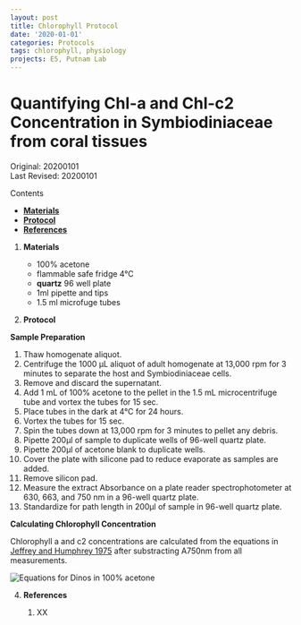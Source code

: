 ```yaml
---
layout: post
title: Chlorophyll Protocol
date: '2020-01-01'
categories: Protocols
tags: chlorophyll, physiology
projects: E5, Putnam Lab
---
```


# Quantifying Chl-a and Chl-c2 Concentration in Symbiodiniaceae from coral tissues

Original: 20200101  
Last Revised: 20200101  

Contents  
- [**Materials**](#Materials)   
- [**Protocol**](#Protocol)  
- [**References**](#References)  

1. <a name="Materials"></a> **Materials**
    - 	100% acetone
    - 	flammable safe fridge 4°C
    - 	**quartz** 96 well plate
    - 	1ml pipette and tips
    -  1.5 ml microfuge tubes

2. <a name="Protocol"></a> **Protocol**

**Sample Preparation**  
1. Thaw homogenate aliquot.  
2. Centrifuge the 1000 μL aliquot of adult homogenate at 13,000 rpm for 3 minutes to separate the host and Symbiodiniaceae cells.  
3. Remove and discard the supernatant.  
4. Add 1 mL of 100% acetone to the pellet in the 1.5 mL microcentrifuge tube and vortex the tubes for 15 sec.  
5. Place tubes in the dark at 4°C for 24 hours.  
6. Vortex the tubes for 15 sec.  
7. Spin the tubes down at 13,000 rpm for 3 minutes to pellet any debris.  
8. Pipette 200µl of sample to duplicate wells of 96-well quartz plate.   
9. Pipette 200µl of acetone blank to duplicate wells.  
10. Cover the plate with silicone pad to reduce evaporate as samples are added.  
11. Remove silicon pad.   
12. Measure the extract Absorbance on a plate reader spectrophotometer at 630, 663, and 750 nm in a 96-well quartz plate.
13. Standardize for path length in 200µl of sample in 96-well quartz plate.

**Calculating Chlorophyll Concentration**  

Chlorophyll a and c2 concentrations are calculated from the equations in [Jeffrey and Humphrey 1975](https://reader.elsevier.com/reader/sd/pii/S0015379617307783?token=0937035D38C07F29ADF00F1F2A21F20F221219B1CC11A444A4F84D16B98EC3A6AD941D191BA2135A68C98BA62A0B69FE) after substracting A750nm from all measurements.  

![Equations for Dinos in 100% acetone](/Users/hputnam/MyProjects/urol-e5/protocols/images/JH_EQ.png)

4. <a name="References"></a> **References**

    1.  XX
